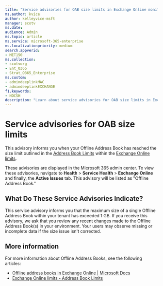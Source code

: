 ```yaml
---
title: "Service advisories for OAB size limits in Exchange Online monitoring"
ms.author: kvice
author: kelleyvice-msft
manager: scotv
ms.date: 
audience: Admin
ms.topic: article
ms.service: microsoft-365-enterprise
ms.localizationpriority: medium
search.appverid:
- MET150
ms.collection:
- scotvorg
- Ent_O365
- Strat_O365_Enterprise
ms.custom: 
- admindeeplinkMAC
- admindeeplinkEXCHANGE
f1.keywords:
- NOCSH
description: "Learn about service advisories for OAB size limits in Exchange Online monitoring."
---
```


# Service advisories for OAB size limits

This advisory informs you when your Offline Address Book has reached the size limit outlined in the [Address Book
Limits](/office365/servicedescriptions/exchange-online-service-description/exchange-online-limits#address-book-limits)
within the [Exchange Online limits](/office365/servicedescriptions/exchange-online-service-description/exchange-online-limits#address-book-limits).

These advisories are displayed in the Microsoft 365 admin center. To view these advisories, navigate to **Health** \> **Service Health** \> **Exchange Online** and finally, the **Active Issues** tab. This advisory will be listed as "Offline Address Book."

## What Do These Service Advisories Indicate?

This service advisory informs you that the maximum size of a single Offline Address Book within your tenant has exceeded 1 GB. If you receive this advisory, we ask that you review any recent changes made to the Offline Address Book(s) in your environment. Your users may observe missing or incomplete data if the size issue isn't corrected.

## More information

For more information about Offline Address Books, see the following articles:

- [Offline address books in Exchange Online \| Microsoft Docs](/exchange/address-books/offline-address-books/offline-address-books)
- [Exchange Online limits - Address Book Limits](/office365/servicedescriptions/exchange-online-service-description/exchange-online-limits#address-book-limits)
